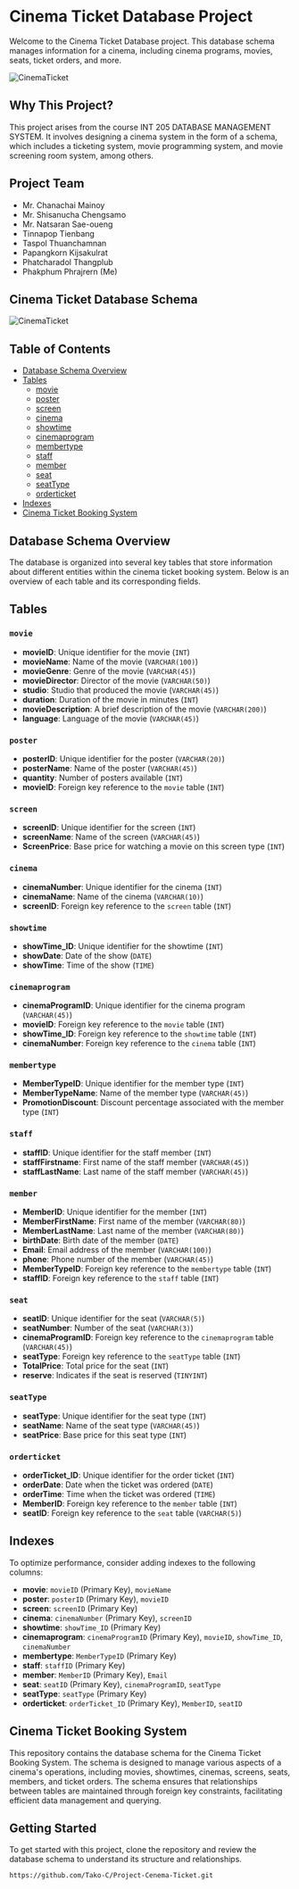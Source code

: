 # Cinema Ticket Database Project

Welcome to the Cinema Ticket Database project. This database schema manages information for a cinema, including cinema programs, movies, seats, ticket orders, and more.

![CinemaTicket](https://github.com/Tako-C/Project-Cenema-Ticket/blob/main/Photo/Screenshot%202024-08-27%20125053.png?raw=true)

## Why This Project?

This project arises from the course INT 205 DATABASE MANAGEMENT SYSTEM. It involves designing a cinema system in the form of a schema, which includes a ticketing system, movie programming system, and movie screening room system, among others.

## Project Team

- Mr. Chanachai Mainoy
- Mr. Shisanucha Chengsamo
- Mr. Natsaran Sae-oueng
- Tinnapop Tienbang
- Taspol Thuanchamnan
- Papangkorn Kijsakulrat
- Phatcharadol Thangplub
- Phakphum Phrajrern (Me)

## Cinema Ticket Database Schema

![CinemaTicket](https://github.com/Tako-C/Project-Cenema-Ticket/blob/main/Photo/CenemaTicket_ER_V2.png?raw=true)

## Table of Contents

- [Database Schema Overview](#database-schema-overview)
- [Tables](#tables)
  - [movie](#movie)
  - [poster](#poster)
  - [screen](#screen)
  - [cinema](#cinema)
  - [showtime](#showtime)
  - [cinemaprogram](#cinemaprogram)
  - [membertype](#membertype)
  - [staff](#staff)
  - [member](#member)
  - [seat](#seat)
  - [seatType](#seattype)
  - [orderticket](#orderticket)
- [Indexes](#indexes)
- [Cinema Ticket Booking System](#cinema-ticket-booking-system)

## Database Schema Overview

The database is organized into several key tables that store information about different entities within the cinema ticket booking system. Below is an overview of each table and its corresponding fields.

## Tables

### `movie`
- **movieID**: Unique identifier for the movie (`INT`)
- **movieName**: Name of the movie (`VARCHAR(100)`)
- **movieGenre**: Genre of the movie (`VARCHAR(45)`)
- **movieDirector**: Director of the movie (`VARCHAR(50)`)
- **studio**: Studio that produced the movie (`VARCHAR(45)`)
- **duration**: Duration of the movie in minutes (`INT`)
- **movieDescription**: A brief description of the movie (`VARCHAR(200)`)
- **language**: Language of the movie (`VARCHAR(45)`)

### `poster`
- **posterID**: Unique identifier for the poster (`VARCHAR(20)`)
- **posterName**: Name of the poster (`VARCHAR(45)`)
- **quantity**: Number of posters available (`INT`)
- **movieID**: Foreign key reference to the `movie` table (`INT`)

### `screen`
- **screenID**: Unique identifier for the screen (`INT`)
- **screenName**: Name of the screen (`VARCHAR(45)`)
- **ScreenPrice**: Base price for watching a movie on this screen type (`INT`)

### `cinema`
- **cinemaNumber**: Unique identifier for the cinema (`INT`)
- **cinemaName**: Name of the cinema (`VARCHAR(10)`)
- **screenID**: Foreign key reference to the `screen` table (`INT`)

### `showtime`
- **showTime_ID**: Unique identifier for the showtime (`INT`)
- **showDate**: Date of the show (`DATE`)
- **showTime**: Time of the show (`TIME`)

### `cinemaprogram`
- **cinemaProgramID**: Unique identifier for the cinema program (`VARCHAR(45)`)
- **movieID**: Foreign key reference to the `movie` table (`INT`)
- **showTime_ID**: Foreign key reference to the `showtime` table (`INT`)
- **cinemaNumber**: Foreign key reference to the `cinema` table (`INT`)

### `membertype`
- **MemberTypeID**: Unique identifier for the member type (`INT`)
- **MemberTypeName**: Name of the member type (`VARCHAR(45)`)
- **PromotionDiscount**: Discount percentage associated with the member type (`INT`)

### `staff`
- **staffID**: Unique identifier for the staff member (`INT`)
- **staffFirstname**: First name of the staff member (`VARCHAR(45)`)
- **staffLastName**: Last name of the staff member (`VARCHAR(45)`)

### `member`
- **MemberID**: Unique identifier for the member (`INT`)
- **MemberFirstName**: First name of the member (`VARCHAR(80)`)
- **MemberLastName**: Last name of the member (`VARCHAR(80)`)
- **birthDate**: Birth date of the member (`DATE`)
- **Email**: Email address of the member (`VARCHAR(100)`)
- **phone**: Phone number of the member (`VARCHAR(45)`)
- **MemberTypeID**: Foreign key reference to the `membertype` table (`INT`)
- **staffID**: Foreign key reference to the `staff` table (`INT`)

### `seat`
- **seatID**: Unique identifier for the seat (`VARCHAR(5)`)
- **seatNumber**: Number of the seat (`VARCHAR(3)`)
- **cinemaProgramID**: Foreign key reference to the `cinemaprogram` table (`VARCHAR(45)`)
- **seatType**: Foreign key reference to the `seatType` table (`INT`)
- **TotalPrice**: Total price for the seat (`INT`)
- **reserve**: Indicates if the seat is reserved (`TINYINT`)

### `seatType`
- **seatType**: Unique identifier for the seat type (`INT`)
- **seatName**: Name of the seat type (`VARCHAR(45)`)
- **seatPrice**: Base price for this seat type (`INT`)

### `orderticket`
- **orderTicket_ID**: Unique identifier for the order ticket (`INT`)
- **orderDate**: Date when the ticket was ordered (`DATE`)
- **orderTime**: Time when the ticket was ordered (`TIME`)
- **MemberID**: Foreign key reference to the `member` table (`INT`)
- **seatID**: Foreign key reference to the `seat` table (`VARCHAR(5)`)

## Indexes

To optimize performance, consider adding indexes to the following columns:

- **movie**: `movieID` (Primary Key), `movieName`
- **poster**: `posterID` (Primary Key), `movieID`
- **screen**: `screenID` (Primary Key)
- **cinema**: `cinemaNumber` (Primary Key), `screenID`
- **showtime**: `showTime_ID` (Primary Key)
- **cinemaprogram**: `cinemaProgramID` (Primary Key), `movieID`, `showTime_ID`, `cinemaNumber`
- **membertype**: `MemberTypeID` (Primary Key)
- **staff**: `staffID` (Primary Key)
- **member**: `MemberID` (Primary Key), `Email`
- **seat**: `seatID` (Primary Key), `cinemaProgramID`, `seatType`
- **seatType**: `seatType` (Primary Key)
- **orderticket**: `orderTicket_ID` (Primary Key), `MemberID`, `seatID`

## Cinema Ticket Booking System

This repository contains the database schema for the Cinema Ticket Booking System. The schema is designed to manage various aspects of a cinema's operations, including movies, showtimes, cinemas, screens, seats, members, and ticket orders. The schema ensures that relationships between tables are maintained through foreign key constraints, facilitating efficient data management and querying.

## Getting Started

To get started with this project, clone the repository and review the database schema to understand its structure and relationships.

```bash
https://github.com/Tako-C/Project-Cenema-Ticket.git
